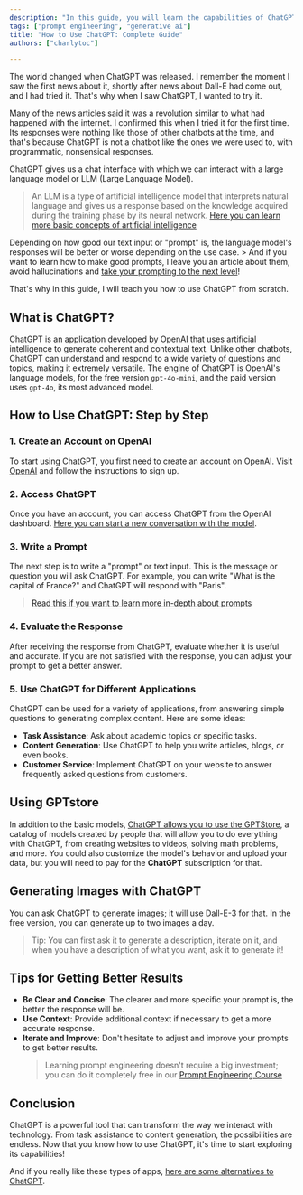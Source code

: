 ```yaml
---
description: "In this guide, you will learn the capabilities of ChatGPT, what it is, and how to get the most out of generative AI 🚀"
tags: ["prompt engineering", "generative ai"]
title: "How to Use ChatGPT: Complete Guide"
authors: ["charlytoc"]

---
```


The world changed when ChatGPT was released. I remember the moment I saw the first news about it, shortly after news about Dall-E had come out, and I had tried it. That's why when I saw ChatGPT, I wanted to try it.

Many of the news articles said it was a revolution similar to what had happened with the internet. I confirmed this when I tried it for the first time. Its responses were nothing like those of other chatbots at the time, and that's because ChatGPT is not a chatbot like the ones we were used to, with programmatic, nonsensical responses.

ChatGPT gives us a chat interface with which we can interact with a large language model or LLM (Large Language Model).

> An LLM is a type of artificial intelligence model that interprets natural language and gives us a response based on the knowledge acquired during the training phase by its neural network. [Here you can learn more basic concepts of artificial intelligence](https://4geeks.com/lesson/artificial-intelligence-in-simple-terms)

Depending on how good our text input or "prompt" is, the language model's responses will be better or worse depending on the use case. > And if you want to learn how to make good prompts, I leave you an article about them, avoid hallucinations and [take your prompting to the next level](https://4geeks.com/lesson/what-is-a-prompt)!

That's why in this guide, I will teach you how to use ChatGPT from scratch.

## What is ChatGPT?

ChatGPT is an application developed by OpenAI that uses artificial intelligence to generate coherent and contextual text. Unlike other chatbots, ChatGPT can understand and respond to a wide variety of questions and topics, making it extremely versatile. The engine of ChatGPT is OpenAI's language models, for the free version `gpt-4o-mini`, and the paid version uses `gpt-4o`, its most advanced model.

## How to Use ChatGPT: Step by Step

### 1. Create an Account on OpenAI

To start using ChatGPT, you first need to create an account on OpenAI. Visit [OpenAI](https://www.openai.com/) and follow the instructions to sign up.

### 2. Access ChatGPT

Once you have an account, you can access ChatGPT from the OpenAI dashboard. [Here you can start a new conversation with the model](https://chatgpt.com/).

### 3. Write a Prompt

The next step is to write a "prompt" or text input. This is the message or question you will ask ChatGPT. For example, you can write "What is the capital of France?" and ChatGPT will respond with "Paris".

> [Read this if you want to learn more in-depth about prompts](https://4geeks.com/lesson/what-is-a-prompt)

### 4. Evaluate the Response

After receiving the response from ChatGPT, evaluate whether it is useful and accurate. If you are not satisfied with the response, you can adjust your prompt to get a better answer.

### 5. Use ChatGPT for Different Applications

ChatGPT can be used for a variety of applications, from answering simple questions to generating complex content. Here are some ideas:

- **Task Assistance**: Ask about academic topics or specific tasks.
- **Content Generation**: Use ChatGPT to help you write articles, blogs, or even books.
- **Customer Service**: Implement ChatGPT on your website to answer frequently asked questions from customers.

## Using GPTstore

In addition to the basic models, [ChatGPT allows you to use the GPTStore](https://chatgpt.com/gpts), a catalog of models created by people that will allow you to do everything with ChatGPT, from creating websites to videos, solving math problems, and more. You could also customize the model's behavior and upload your data, but you will need to pay for the **ChatGPT** subscription for that.

## Generating Images with ChatGPT

You can ask ChatGPT to generate images; it will use Dall-E-3 for that. In the free version, you can generate up to two images a day.
> Tip: You can first ask it to generate a description, iterate on it, and when you have a description of what you want, ask it to generate it!

## Tips for Getting Better Results

- **Be Clear and Concise**: The clearer and more specific your prompt is, the better the response will be.
- **Use Context**: Provide additional context if necessary to get a more accurate response.
- **Iterate and Improve**: Don't hesitate to adjust and improve your prompts to get better results.
  > Learning prompt engineering doesn't require a big investment; you can do it completely free in our [Prompt Engineering Course](https://4geeks.com/interactive-exercise/prompt-engineering-exercise-course)

## Conclusion

ChatGPT is a powerful tool that can transform the way we interact with technology. From task assistance to content generation, the possibilities are endless. Now that you know how to use ChatGPT, it's time to start exploring its capabilities!

And if you really like these types of apps, [here are some alternatives to ChatGPT](https://4geeks.com/lesson/chatgpt-alternatives).

